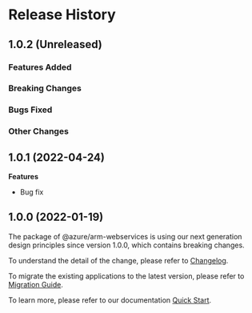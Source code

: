 # Release History

## 1.0.2 (Unreleased)

### Features Added

### Breaking Changes

### Bugs Fixed

### Other Changes

## 1.0.1 (2022-04-24)

**Features**

  - Bug fix
    
## 1.0.0 (2022-01-19)

The package of @azure/arm-webservices is using our next generation design principles since version 1.0.0, which contains breaking changes.

To understand the detail of the change, please refer to [Changelog](https://aka.ms/js-track2-changelog).

To migrate the existing applications to the latest version, please refer to [Migration Guide](https://aka.ms/js-track2-migration-guide).

To learn more, please refer to our documentation [Quick Start](https://aka.ms/js-track2-quickstart).
